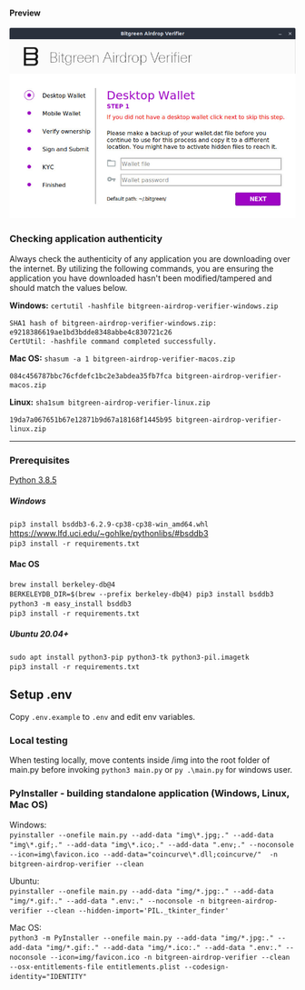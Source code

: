 #### Preview
![preview.png](img/preview.jpg)

### Checking application authenticity
Always check the authenticity of any application you are downloading over the internet. By utilizing the following commands, you are ensuring the application you have downloaded hasn't been modified/tampered and should match the values below.

**Windows:** `certutil -hashfile bitgreen-airdrop-verifier-windows.zip`
```
SHA1 hash of bitgreen-airdrop-verifier-windows.zip:
e9218386619ae1bd3bdde8348abbe4c830721c26
CertUtil: -hashfile command completed successfully.
```

**Mac OS:** `shasum -a 1 bitgreen-airdrop-verifier-macos.zip`
```
084c456787bbc76cfdefc1bc2e3abdea35fb7fca bitgreen-airdrop-verifier-macos.zip
```

**Linux:** `sha1sum bitgreen-airdrop-verifier-linux.zip`
```
19da7a067651b67e12871b9d67a18168f1445b95 bitgreen-airdrop-verifier-linux.zip
```

---


### Prerequisites
[Python 3.8.5](https://www.python.org/downloads/release/python-385/)

##### Windows
`pip3 install bsddb3-6.2.9-cp38-cp38-win_amd64.whl` https://www.lfd.uci.edu/~gohlke/pythonlibs/#bsddb3  
`pip3 install -r requirements.txt`

#### Mac OS
`brew install berkeley-db@4`  
`BERKELEYDB_DIR=$(brew --prefix berkeley-db@4) pip3 install bsddb3`  
`python3 -m easy_install bsddb3`  
`pip3 install -r requirements.txt`

##### __Ubuntu 20.04+__
`sudo apt install python3-pip python3-tk python3-pil.imagetk`  
`pip3 install -r requirements.txt`

## Setup .env
Copy `.env.example` to `.env` and edit env variables.

### Local testing
When testing locally, move contents inside /img into the root folder of main.py before invoking `python3 main.py` or `py .\main.py` for windows user.

### PyInstaller - building standalone application (Windows, Linux, Mac OS)
Windows:  
```pyinstaller --onefile main.py --add-data "img\*.jpg;." --add-data "img\*.gif;." --add-data "img\*.ico;." --add-data ".env;." --noconsole --icon=img\favicon.ico --add-data="coincurve\*.dll;coincurve/"  -n bitgreen-airdrop-verifier --clean```  

Ubuntu:  
```pyinstaller --onefile main.py --add-data "img/*.jpg:." --add-data "img/*.gif:." --add-data ".env:." --noconsole -n bitgreen-airdrop-verifier --clean --hidden-import='PIL._tkinter_finder'```

Mac OS:  
```python3 -m PyInstaller --onefile main.py --add-data "img/*.jpg:." --add-data "img/*.gif:." --add-data "img/*.ico:." --add-data ".env:." --noconsole --icon=img/favicon.ico -n bitgreen-airdrop-verifier --clean --osx-entitlements-file entitlements.plist --codesign-identity="IDENTITY"```